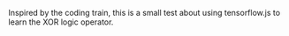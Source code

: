 Inspired by the coding train, this is a small test about using tensorflow.js to learn the XOR logic operator.
